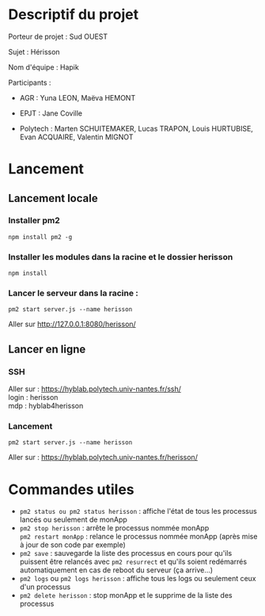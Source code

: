 # Descriptif du projet

Porteur de projet : Sud OUEST

Sujet : Hérisson

Nom d'équipe : Hapik

Participants : 

- AGR : Yuna LEON, Maëva HEMONT

- EPJT : Jane Coville

- Polytech : Marten SCHUITEMAKER, Lucas TRAPON, Louis HURTUBISE, Evan ACQUAIRE, Valentin MIGNOT

# Lancement

## Lancement locale

### Installer pm2
`npm install pm2 -g`

### Installer les modules dans la racine et le dossier herisson
`npm install`

### Lancer le serveur dans la racine : 
`pm2 start server.js --name herisson`

Aller sur http://127.0.0.1:8080/herisson/

## Lancer en ligne

### SSH
Aller sur : https://hyblab.polytech.univ-nantes.fr/ssh/ <br>
login : herisson <br>
mdp : hyblab4herisson

### Lancement

`pm2 start server.js --name herisson`

Aller sur : https://hyblab.polytech.univ-nantes.fr/herisson/

# Commandes utiles

* `pm2 status ou pm2 status herisson` : affiche l'état de tous les processus lancés ou
seulement de monApp
* `pm2 stop herisson` : arrête le processus nommée monApp <br>
`pm2 restart monApp` : relance le processus nommée monApp (après mise à jour de son
code par exemple)
* `pm2 save` : sauvegarde la liste des processus en cours pour qu'ils puissent être relancés
avec `pm2 resurrect` et qu'ils soient redémarrés automatiquement en cas de reboot du
serveur (ça arrive...)
* `pm2 logs` ou `pm2 logs herisson` : affiche tous les logs ou seulement ceux d'un processus
* `pm2 delete herisson` : stop monApp et le supprime de la liste des processus